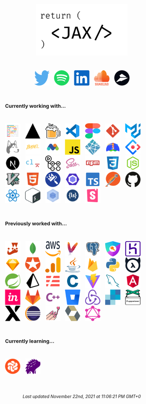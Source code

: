 <p align=center><img src="./assets/jax.svg" alt="Jackson Blankenship" width=300 /></p><br><p align=center><a href="https://twitter.com/env_jackson" target="_blank" rel="noopener noreferrer"><img src="./assets/twitter.svg" alt="twitter" width=50 height=50 /></a>&nbsp;&nbsp;&nbsp;&nbsp;<a href="https://open.spotify.com/user/1240355717?si=Vf0XhUsDRnGYHza5j5STIQ" target="_blank" rel="noopener noreferrer"><img src="./assets/spotify.svg" alt="spotify" width=50 height=50 /></a>&nbsp;&nbsp;&nbsp;&nbsp;<a href="https://www.linkedin.com/in/jacksonblankenship/" target="_blank" rel="noopener noreferrer"><img src="./assets/linkedin.svg" alt="linkedin" width=50 height=50 /></a>&nbsp;&nbsp;&nbsp;&nbsp;<a href="https://soundcloud.com/jacksonblankenship" target="_blank" rel="noopener noreferrer"><img src="./assets/soundcloud.svg" alt="soundcloud" width=50 height=50 /></a>&nbsp;&nbsp;&nbsp;&nbsp;<a href="https://flylance.com/" target="_blank" rel="noopener noreferrer"><img src="./assets/flylance.svg" alt="flylance" width=50 height=50 /></a></p><br><h3>Currently working with...</h3><br><p style="display: flex; flex-wrap: wrap;"><a href="https://prettier.io/" target="_blank" rel="noopener noreferrer"><img src="./assets/prettier.svg" alt="prettier" width=50 height=50 /></a>&nbsp;&nbsp;&nbsp;&nbsp;<a href="https://vercel.com/" target="_blank" rel="noopener noreferrer"><img src="./assets/vercel.svg" alt="vercel" width=50 height=50 /></a>&nbsp;&nbsp;&nbsp;&nbsp;<a href="https://brew.sh/" target="_blank" rel="noopener noreferrer"><img src="./assets/homebrew.svg" alt="homebrew" width=50 height=50 /></a>&nbsp;&nbsp;&nbsp;&nbsp;<a href="https://code.visualstudio.com/" target="_blank" rel="noopener noreferrer"><img src="./assets/vscode.svg" alt="vscode" width=50 height=50 /></a>&nbsp;&nbsp;&nbsp;&nbsp;<a href="https://www.figma.com/" target="_blank" rel="noopener noreferrer"><img src="./assets/figma.svg" alt="figma" width=50 height=50 /></a>&nbsp;&nbsp;&nbsp;&nbsp;<a href="https://git-scm.com/" target="_blank" rel="noopener noreferrer"><img src="./assets/git.svg" alt="git" width=50 height=50 /></a>&nbsp;&nbsp;&nbsp;&nbsp;<a href="https://material-ui.com/" target="_blank" rel="noopener noreferrer"><img src="./assets/material-ui.svg" alt="material-ui" width=50 height=50 /></a>&nbsp;&nbsp;&nbsp;&nbsp;<a href="https://typicode.github.io/husky/" target="_blank" rel="noopener noreferrer"><img src="./assets/husky.svg" alt="husky" width=50 height=50 /></a>&nbsp;&nbsp;&nbsp;&nbsp;<a href="https://babeljs.io/" target="_blank" rel="noopener noreferrer"><img src="./assets/babel.svg" alt="babel" width=50 height=50 /></a>&nbsp;&nbsp;&nbsp;&nbsp;<a href="https://matomo.org/" target="_blank" rel="noopener noreferrer"><img src="./assets/matomo.svg" alt="matomo" width=50 height=50 /></a>&nbsp;&nbsp;&nbsp;&nbsp;<a href="https://www.javascript.com/" target="_blank" rel="noopener noreferrer"><img src="./assets/javascript.svg" alt="javascript" width=50 height=50 /></a>&nbsp;&nbsp;&nbsp;&nbsp;<a href="https://www.netlify.com/" target="_blank" rel="noopener noreferrer"><img src="./assets/netlify.svg" alt="netlify" width=50 height=50 /></a>&nbsp;&nbsp;&nbsp;&nbsp;<a href="https://web.dev/" target="_blank" rel="noopener noreferrer"><img src="./assets/lighthouse.svg" alt="lighthouse" width=50 height=50 /></a>&nbsp;&nbsp;&nbsp;&nbsp;<a href="https://ant.design/" target="_blank" rel="noopener noreferrer"><img src="./assets/ant.svg" alt="ant" width=50 height=50 /></a>&nbsp;&nbsp;&nbsp;&nbsp;<a href="https://nextjs.org/" target="_blank" rel="noopener noreferrer"><img src="./assets/next.svg" alt="next" width=50 height=50 /></a>&nbsp;&nbsp;&nbsp;&nbsp;<a href="https://commitlint.js.org/" target="_blank" rel="noopener noreferrer"><img src="./assets/commitlint.svg" alt="commitlint" width=50 height=50 /></a>&nbsp;&nbsp;&nbsp;&nbsp;<a href="https://github.com/features/actions" target="_blank" rel="noopener noreferrer"><img src="./assets/actions.svg" alt="actions" width=50 height=50 /></a>&nbsp;&nbsp;&nbsp;&nbsp;<a href="https://sass-lang.com/" target="_blank" rel="noopener noreferrer"><img src="./assets/sass.svg" alt="sass" width=50 height=50 /></a>&nbsp;&nbsp;&nbsp;&nbsp;<a href="https://www.npmjs.com/" target="_blank" rel="noopener noreferrer"><img src="./assets/npm.svg" alt="npm" width=50 height=50 /></a>&nbsp;&nbsp;&nbsp;&nbsp;<a href="https://en.wikipedia.org/wiki/CSS" target="_blank" rel="noopener noreferrer"><img src="./assets/css3.svg" alt="css3" width=50 height=50 /></a>&nbsp;&nbsp;&nbsp;&nbsp;<a href="https://nodejs.org/en/" target="_blank" rel="noopener noreferrer"><img src="./assets/node.svg" alt="node" width=50 height=50 /></a>&nbsp;&nbsp;&nbsp;&nbsp;<a href="https://en.wikipedia.org/wiki/Vim_(text_editor)" target="_blank" rel="noopener noreferrer"><img src="./assets/vim.svg" alt="vim" width=50 height=50 /></a>&nbsp;&nbsp;&nbsp;&nbsp;<a href="https://en.wikipedia.org/wiki/HTML5" target="_blank" rel="noopener noreferrer"><img src="./assets/html5.svg" alt="html5" width=50 height=50 /></a>&nbsp;&nbsp;&nbsp;&nbsp;<a href="https://www.whitesourcesoftware.com/free-developer-tools/renovate/" target="_blank" rel="noopener noreferrer"><img src="./assets/renovate.svg" alt="renovate" width=50 height=50 /></a>&nbsp;&nbsp;&nbsp;&nbsp;<a href="https://eslint.org/" target="_blank" rel="noopener noreferrer"><img src="./assets/eslint.svg" alt="eslint" width=50 height=50 /></a>&nbsp;&nbsp;&nbsp;&nbsp;<a href="https://www.typescriptlang.org/" target="_blank" rel="noopener noreferrer"><img src="./assets/typescript.svg" alt="typescript" width=50 height=50 /></a>&nbsp;&nbsp;&nbsp;&nbsp;<a href="https://www.postman.com/" target="_blank" rel="noopener noreferrer"><img src="./assets/postman.svg" alt="postman" width=50 height=50 /></a>&nbsp;&nbsp;&nbsp;&nbsp;<a href="https://github.com/" target="_blank" rel="noopener noreferrer"><img src="./assets/github.svg" alt="github" width=50 height=50 /></a>&nbsp;&nbsp;&nbsp;&nbsp;<a href="https://reactjs.org/" target="_blank" rel="noopener noreferrer"><img src="./assets/reactts.svg" alt="reactts" width=50 height=50 /></a>&nbsp;&nbsp;&nbsp;&nbsp;<a href="https://en.wikipedia.org/wiki/Bash_(Unix_shell)" target="_blank" rel="noopener noreferrer"><img src="./assets/bash.svg" alt="bash" width=50 height=50 /></a>&nbsp;&nbsp;&nbsp;&nbsp;<a href="https://webpack.js.org/" target="_blank" rel="noopener noreferrer"><img src="./assets/webpack.svg" alt="webpack" width=50 height=50 /></a>&nbsp;&nbsp;&nbsp;&nbsp;<a href="http://lesscss.org/" target="_blank" rel="noopener noreferrer"><img src="./assets/less.svg" alt="less" width=50 height=50 /></a>&nbsp;&nbsp;&nbsp;&nbsp;<a href="https://storybook.js.org/" target="_blank" rel="noopener noreferrer"><img src="./assets/storybook.svg" alt="storybook" width=50 height=50 /></a></p><br><h3>Previously worked with...</h3><br><p style="display: flex; flex-wrap: wrap;"><a href="https://jestjs.io/" target="_blank" rel="noopener noreferrer"><img src="./assets/jest.svg" alt="jest" width=50 height=50 /></a>&nbsp;&nbsp;&nbsp;&nbsp;<a href="https://www.mongodb.com/" target="_blank" rel="noopener noreferrer"><img src="./assets/mongo.svg" alt="mongo" width=50 height=50 /></a>&nbsp;&nbsp;&nbsp;&nbsp;<a href="https://aws.amazon.com/" target="_blank" rel="noopener noreferrer"><img src="./assets/aws.svg" alt="aws" width=50 height=50 /></a>&nbsp;&nbsp;&nbsp;&nbsp;<a href="https://maven.apache.org/" target="_blank" rel="noopener noreferrer"><img src="./assets/maven.svg" alt="maven" width=50 height=50 /></a>&nbsp;&nbsp;&nbsp;&nbsp;<a href="https://www.postgresql.org/" target="_blank" rel="noopener noreferrer"><img src="./assets/postgresql.svg" alt="postgresql" width=50 height=50 /></a>&nbsp;&nbsp;&nbsp;&nbsp;<a href="https://next-auth.js.org/" target="_blank" rel="noopener noreferrer"><img src="./assets/next-auth.svg" alt="next-auth" width=50 height=50 /></a>&nbsp;&nbsp;&nbsp;&nbsp;<a href="https://www.heroku.com/" target="_blank" rel="noopener noreferrer"><img src="./assets/heroku.svg" alt="heroku" width=50 height=50 /></a>&nbsp;&nbsp;&nbsp;&nbsp;<a href="https://www.sketch.com/" target="_blank" rel="noopener noreferrer"><img src="./assets/sketch.svg" alt="sketch" width=50 height=50 /></a>&nbsp;&nbsp;&nbsp;&nbsp;<a href="https://auth0.com/" target="_blank" rel="noopener noreferrer"><img src="./assets/auth0.svg" alt="auth0" width=50 height=50 /></a>&nbsp;&nbsp;&nbsp;&nbsp;<a href="https://analytics.google.com/" target="_blank" rel="noopener noreferrer"><img src="./assets/analytics.svg" alt="analytics" width=50 height=50 /></a>&nbsp;&nbsp;&nbsp;&nbsp;<a href="https://en.wikipedia.org/wiki/Java_(programming_language)" target="_blank" rel="noopener noreferrer"><img src="./assets/java.svg" alt="java" width=50 height=50 /></a>&nbsp;&nbsp;&nbsp;&nbsp;<a href="https://firebase.google.com/" target="_blank" rel="noopener noreferrer"><img src="./assets/firebase.svg" alt="firebase" width=50 height=50 /></a>&nbsp;&nbsp;&nbsp;&nbsp;<a href="https://www.python.org/" target="_blank" rel="noopener noreferrer"><img src="./assets/python.svg" alt="python" width=50 height=50 /></a>&nbsp;&nbsp;&nbsp;&nbsp;<a href="https://hasura.io/" target="_blank" rel="noopener noreferrer"><img src="./assets/hasura.svg" alt="hasura" width=50 height=50 /></a>&nbsp;&nbsp;&nbsp;&nbsp;<a href="https://spring.io/" target="_blank" rel="noopener noreferrer"><img src="./assets/spring.svg" alt="spring" width=50 height=50 /></a>&nbsp;&nbsp;&nbsp;&nbsp;<a href="https://www.prisma.io/" target="_blank" rel="noopener noreferrer"><img src="./assets/prisma.svg" alt="prisma" width=50 height=50 /></a>&nbsp;&nbsp;&nbsp;&nbsp;<a href="https://www.serverless.com/" target="_blank" rel="noopener noreferrer"><img src="./assets/serverless.svg" alt="serverless" width=50 height=50 /></a>&nbsp;&nbsp;&nbsp;&nbsp;<a href="https://en.wikipedia.org/wiki/C_(programming_language)" target="_blank" rel="noopener noreferrer"><img src="./assets/c.svg" alt="c" width=50 height=50 /></a>&nbsp;&nbsp;&nbsp;&nbsp;<a href="https://vitejs.dev/" target="_blank" rel="noopener noreferrer"><img src="./assets/vite.svg" alt="vite" width=50 height=50 /></a>&nbsp;&nbsp;&nbsp;&nbsp;<a href="https://www.mysql.com/" target="_blank" rel="noopener noreferrer"><img src="./assets/mysql.svg" alt="mysql" width=50 height=50 /></a>&nbsp;&nbsp;&nbsp;&nbsp;<a href="https://angular.io/" target="_blank" rel="noopener noreferrer"><img src="./assets/angular.svg" alt="angular" width=50 height=50 /></a>&nbsp;&nbsp;&nbsp;&nbsp;<a href="https://www.invisionapp.com/" target="_blank" rel="noopener noreferrer"><img src="./assets/invision.svg" alt="invision" width=50 height=50 /></a>&nbsp;&nbsp;&nbsp;&nbsp;<a href="https://about.gitlab.com/" target="_blank" rel="noopener noreferrer"><img src="./assets/gitlab.svg" alt="gitlab" width=50 height=50 /></a>&nbsp;&nbsp;&nbsp;&nbsp;<a href="https://en.wikipedia.org/wiki/C%2B%2B" target="_blank" rel="noopener noreferrer"><img src="./assets/cpp.svg" alt="cpp" width=50 height=50 /></a>&nbsp;&nbsp;&nbsp;&nbsp;<a href="https://bitbucket.org/product/" target="_blank" rel="noopener noreferrer"><img src="./assets/bitbucket.svg" alt="bitbucket" width=50 height=50 /></a>&nbsp;&nbsp;&nbsp;&nbsp;<a href="https://redux.js.org/" target="_blank" rel="noopener noreferrer"><img src="./assets/redux.svg" alt="redux" width=50 height=50 /></a>&nbsp;&nbsp;&nbsp;&nbsp;<a href="https://sendgrid.com/" target="_blank" rel="noopener noreferrer"><img src="./assets/sendgrid.svg" alt="sendgrid" width=50 height=50 /></a>&nbsp;&nbsp;&nbsp;&nbsp;<a href="https://pptr.dev/" target="_blank" rel="noopener noreferrer"><img src="./assets/puppeteer.svg" alt="puppeteer" width=50 height=50 /></a>&nbsp;&nbsp;&nbsp;&nbsp;<a href="https://xstate.js.org/docs/" target="_blank" rel="noopener noreferrer"><img src="./assets/xstate.svg" alt="xstate" width=50 height=50 /></a>&nbsp;&nbsp;&nbsp;&nbsp;<a href="https://www.eclipse.org/downloads/" target="_blank" rel="noopener noreferrer"><img src="./assets/eclipse.svg" alt="eclipse" width=50 height=50 /></a>&nbsp;&nbsp;&nbsp;&nbsp;<a href="https://styled-components.com/" target="_blank" rel="noopener noreferrer"><img src="./assets/styled.svg" alt="styled" width=50 height=50 /></a>&nbsp;&nbsp;&nbsp;&nbsp;<a href="https://hibernate.org/" target="_blank" rel="noopener noreferrer"><img src="./assets/hibernate.svg" alt="hibernate" width=50 height=50 /></a>&nbsp;&nbsp;&nbsp;&nbsp;<a href="https://graphql.org/" target="_blank" rel="noopener noreferrer"><img src="./assets/graphql.svg" alt="graphql" width=50 height=50 /></a></p><br><h3>Currently learning...</h3><br><p style="display: flex; flex-wrap: wrap;"><a href="https://www.chromatic.com/" target="_blank" rel="noopener noreferrer"><img src="./assets/chromatic.svg" alt="chromatic" width=50 height=50 /></a>&nbsp;&nbsp;&nbsp;&nbsp;<a href="https://percy.io/" target="_blank" rel="noopener noreferrer"><img src="./assets/percy.svg" alt="percy" width=50 height=50 /></a></p><br><br><p align=center><i>Last updated November 22nd, 2021 at 11:06:21 PM GMT+0</i></p>